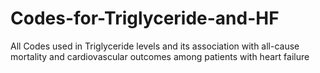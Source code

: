 # Codes-for-Triglyceride-and-HF
All Codes used in Triglyceride levels and its association with all-cause mortality and cardiovascular outcomes among patients with heart failure
